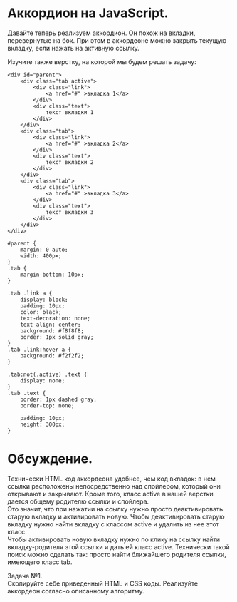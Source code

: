 # Аккордион на JavaScript.
  
Давайте теперь реализуем аккордион. Он похож на вкладки, перевернутые на бок. При этом в аккордеоне можно закрыть текущую вкладку, если нажать на активную ссылку.  
  
Изучите также верстку, на которой мы будем решать задачу:  
```  
<div id="parent">
	<div class="tab active">
		<div class="link">
			<a href="#" >вкладка 1</a>
		</div>
		<div class="text">
			текст вкладки 1
		</div>
	</div>
	<div class="tab">
		<div class="link">
			<a href="#" >вкладка 2</a>
		</div>
		<div class="text">
			текст вкладки 2
		</div>
	</div>
	<div class="tab">
		<div class="link">
			<a href="#" >вкладка 3</a>
		</div>
		<div class="text">
			текст вкладки 3
		</div>
	</div>
</div>  
  
#parent {
	margin: 0 auto;
	width: 400px;
}
.tab {
	margin-bottom: 10px;
}

.tab .link a {
	display: block;
	padding: 10px;
	color: black;
	text-decoration: none;
	text-align: center;
	background: #f8f8f8;
	border: 1px solid gray;
}
.tab .link:hover a {
	background: #f2f2f2;
}

.tab:not(.active) .text {
	display: none;
}
.tab .text {
	border: 1px dashed gray;
	border-top: none;
	
	padding: 10px;
	height: 300px;
}  
```  
# Обсуждение.
  
Технически HTML код аккордеона удобнее, чем код вкладок: в нем ссылки расположены непосредственно над спойлером, который они открывают и закрывают. Кроме того, класс active в нашей верстки дается общему родителю ссылки и спойлера.  
Это значит, что при нажатии на ссылку нужно просто деактивировать старую вкладку и активировать новую. Чтобы деактивировать старую вкладку нужно найти вкладку с классом active и удалить из нее этот класс.  
Чтобы активировать новую вкладку нужно по клику на ссылку найти вкладку-родителя этой ссылки и дать ей класс active. Технически такой поиск можно сделать так: просто найти ближайшего родителя ссылки, имеющего класс tab.  
  
Задача №1.  
Скопируйте себе приведенный HTML и CSS коды. Реализуйте аккордеон согласно описанному алгоритму.